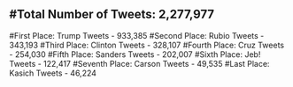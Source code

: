 #Total Number of Tweets: 2,277,977 
---
#First Place: Trump Tweets - 933,385
#Second Place: Rubio Tweets - 343,193
#Third Place: Clinton Tweets - 328,107
#Fourth Place: Cruz Tweets - 254,030
#Fifth Place: Sanders Tweets - 202,007
#Sixth Place: Jeb! Tweets - 122,417
#Seventh Place: Carson Tweets - 49,535
#Last Place: Kasich Tweets - 46,224
